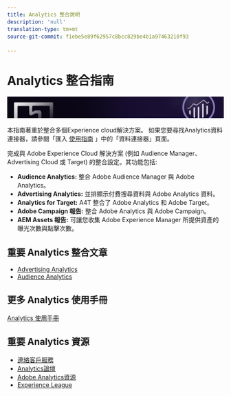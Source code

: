 ```yaml
---
title: Analytics 整合說明
description: 'null'
translation-type: tm+mt
source-git-commit: f1ebe5e89f62957c8bcc829be4b1a97463210f93

---
```



# Analytics 整合指南

![橫幅](../../assets/doc_banner_integrate.png)

本指南著重於整合多個Experience cloud解決方案。 如果您要尋找Analytics資料連接器，請參閱「匯入 [使用指南](/help/import/data-connectors/getting-started-data-connectors.md) 」中的「資料連接器」頁面。

完成與 Adobe Experience Cloud 解決方案 (例如 Audience Manager、Advertising Cloud 或 Target) 的整合設定。其功能包括:

* **Audience Analytics:** 整合 Adobe Audience Manager 與 Adobe Analytics。
* **Advertising Analytics:** 並排顯示付費搜尋資料與 Adobe Analytics 資料。
* **Analytics for Target:** A4T 整合了 Adobe Analytics 和 Adobe Target。
* **Adobe Campaign 報告:** 整合 Adobe Analytics 與 Adobe Campaign。
* **AEM Assets 報告:** 可讓您收集 Adobe Experience Manager 所提供資產的曝光次數與點擊次數。

## 重要 Analytics 整合文章

* [Advertising Analytics](c-advertising-analytics/overview.md)
* [Audience Analytics](c-audience-analytics/mc-audiences-aam.md)

## 更多 Analytics 使用手冊

[Analytics 使用手冊](/help/landing/home.md)

## 重要 Analytics 資源

* [連絡客戶服務](https://helpx.adobe.com/contact/enterprise-support.ec.html)
* [Analytics論壇](https://forums.adobe.com/community/experience-cloud/analytics-cloud/analytics)
* [Adobe Analytics資源](https://forums.adobe.com/message/10660755)
* [Experience League](https://landing.adobe.com/experience-league/)
